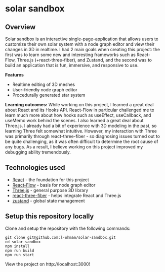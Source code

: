 # solar sandbox
## Overview
Solar sandbox is an interactive single-page-application that allows users to customize their own solar system with a node graph editor and view their changes in 3D in realtime. I had 2 main goals when creating this project: the first was to learn some new and interesting frameworks such as React-Flow, Three.js (+react-three-fiber), and Zustand, and the second was to build an application that is fun, immersive, and responsive to use.

**Features**
* Realtime editing of 3D meshes
* ~~User-friendly~~ node graph editor
* Procedurally generated star system

**Learning outcomes:**
While working on this project, I learned a great deal about React and its Hooks API. React-Flow in particular challenged me to learn much more about how hooks such as useEffect, useCallback, and useMemo work behind the scenes. I also learned a great deal about Three.js. I already had a bit of experience with 3D modeling in the past, so learning Three felt somewhat intuitive. However, my interaction with Three was primarily through react-three-fiber - so diagnosing issues turned out to be quite challenging, as it was often difficult to determine the root cause of any bugs. As a result, I believe working on this project improved my debugging ability tremendously.

## Technologies used
* [React](https://www.npmjs.com/package/react) - the foundation for this project
* [React-Flow](https://www.npmjs.com/package/react-flow) - basis for node graph editor
* [Three.js](https://www.npmjs.com/package/three) - general purpose 3D library
* [react-three-fiber](https://www.npmjs.com/package/@react-three/fiber) - helps integrate React and Three.js
* [zustand](https://www.npmjs.com/package/zustand) - global state management

 ## Setup this repository locally
Clone and setup the repository with the following commands:
```
git clone git@github.com:l-ohman/solar-sandbox.git
cd solar-sandbox
npm install
npm run build
npm run start
```
View the project on http://localhost:3000!

